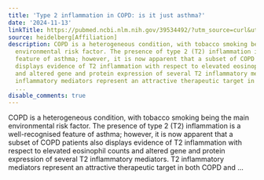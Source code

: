 ```yaml
---
title: 'Type 2 inflammation in COPD: is it just asthma?'
date: '2024-11-13'
linkTitle: https://pubmed.ncbi.nlm.nih.gov/39534492/?utm_source=curl&utm_medium=rss&utm_campaign=pubmed-2&utm_content=1FakS-2QOkCT8HsMOQP1bCRQ4YzyumYOmxmF0moLsQ3dFB1E9V&fc=20220326224207&ff=20241114180137&v=2.18.0.post9+e462414
source: heidelberg[Affiliation]
description: COPD is a heterogeneous condition, with tobacco smoking being the main
  environmental risk factor. The presence of type 2 (T2) inflammation is a well-recognised
  feature of asthma; however, it is now apparent that a subset of COPD patients also
  displays evidence of T2 inflammation with respect to elevated eosinophil counts
  and altered gene and protein expression of several T2 inflammatory mediators. T2
  inflammatory mediators represent an attractive therapeutic target in both COPD and
  ...
disable_comments: true
---
```

COPD is a heterogeneous condition, with tobacco smoking being the main environmental risk factor. The presence of type 2 (T2) inflammation is a well-recognised feature of asthma; however, it is now apparent that a subset of COPD patients also displays evidence of T2 inflammation with respect to elevated eosinophil counts and altered gene and protein expression of several T2 inflammatory mediators. T2 inflammatory mediators represent an attractive therapeutic target in both COPD and ...